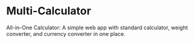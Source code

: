 # Multi-Calculator
All-in-One Calculator: A simple web app with standard calculator, weight converter, and currency converter in one place.
